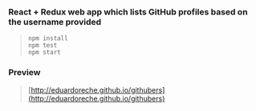 ### React + Redux web app which lists GitHub profiles based on the username provided

> `npm install`  
> `npm test`  
> `npm start`  

### Preview

> [http://eduardoreche.github.io/githubers](http://eduardoreche.github.io/githubers)

